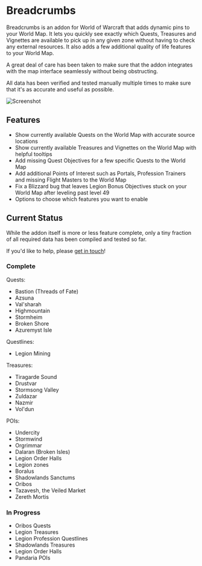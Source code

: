 # Breadcrumbs

Breadcrumbs is an addon for World of Warcraft that adds dynamic pins to your World Map. It lets you quickly see exactly which Quests, Treasures and Vignettes are available to pick up in any given zone without having to check any external resources. It also adds a few additional quality of life features to your World Map.

A great deal of care has been taken to make sure that the addon integrates with the map interface seamlessly without being obstructing.

All data has been verified and tested manually multiple times to make sure that it's as accurate and useful as possible.

![Screenshot](https://i.imgur.com/k3zVLC9.png)

## Features

- Show currently available Quests on the World Map with accurate source locations
- Show currently available Treasures and Vignettes on the World Map with helpful tooltips
- Add missing Quest Objectives for a few specific Quests to the World Map
- Add additional Points of Interest such as Portals, Profession Trainers and missing Flight Masters to the World Map
- Fix a Blizzard bug that leaves Legion Bonus Objectives stuck on your World Map after leveling past level 49
- Options to choose which features you want to enable

## Current Status

While the addon itself is more or less feature complete, only a tiny fraction of all required data has been compiled and tested so far.

If you'd like to help, please [get in touch](mailto:hello@leo.glass)!

### Complete

Quests:
- Bastion (Threads of Fate)
- Azsuna
- Val'sharah
- Highmountain
- Stormheim
- Broken Shore
- Azuremyst Isle

Questlines:
- Legion Mining

Treasures:
- Tiragarde Sound
- Drustvar
- Stormsong Valley
- Zuldazar
- Nazmir
- Vol'dun

POIs:
- Undercity
- Stormwind
- Orgrimmar
- Dalaran (Broken Isles)
- Legion Order Halls
- Legion zones
- Boralus
- Shadowlands Sanctums
- Oribos
- Tazavesh, the Veiled Market
- Zereth Mortis

### In Progress

- Oribos Quests
- Legion Treasures
- Legion Profession Questlines
- Shadowlands Treasures
- Legion Order Halls
- Pandaria POIs
